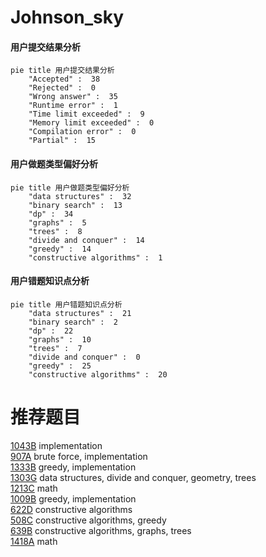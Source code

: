 # Johnson_sky

<!-- tabs:start -->



#### **用户提交结果分析**

```mermaid
pie title 用户提交结果分析
    "Accepted" :  38
    "Rejected" :  0
    "Wrong answer" :  35
    "Runtime error" :  1
    "Time limit exceeded" :  9
    "Memory limit exceeded" :  0
    "Compilation error" :  0
    "Partial" :  15
```

#### **用户做题类型偏好分析**

```mermaid
pie title 用户做题类型偏好分析
    "data structures" :  32
    "binary search" :  13
    "dp" :  34
    "graphs" :  5
    "trees" :  8
    "divide and conquer" :  14
    "greedy" :  14
    "constructive algorithms" :  1
```
#### **用户错题知识点分析**

```mermaid
pie title 用户错题知识点分析
    "data structures" :  21
    "binary search" :  2
    "dp" :  22
    "graphs" :  10
    "trees" :  7
    "divide and conquer" :  0
    "greedy" :  25
    "constructive algorithms" :  20
```



<!-- tabs:end -->
# 推荐题目
[1043B](https://codeforces.com/contest/1043/problem/B)		implementation		  
[907A](https://codeforces.com/contest/907/problem/A)		brute force,
                        implementation		  
[1333B](https://codeforces.com/contest/1333/problem/B)		greedy,
                        implementation		  
[1303G](https://codeforces.com/contest/1303/problem/G)		data structures,
                        divide and conquer,
                        geometry,
                        trees		  
[1213C](https://codeforces.com/contest/1213/problem/C)		math		  
[1009B](https://codeforces.com/contest/1009/problem/B)		greedy,
                        implementation		  
[622D](https://codeforces.com/contest/622/problem/D)		constructive algorithms		  
[508C](https://codeforces.com/contest/508/problem/C)		constructive algorithms,
                        greedy		  
[639B](https://codeforces.com/contest/639/problem/B)		constructive algorithms,
                        graphs,
                        trees		  
[1418A](https://codeforces.com/contest/1418/problem/A)		math		  
